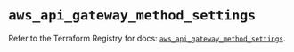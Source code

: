 # `aws_api_gateway_method_settings`

Refer to the Terraform Registry for docs: [`aws_api_gateway_method_settings`](https://registry.terraform.io/providers/hashicorp/aws/6.19.0/docs/resources/api_gateway_method_settings).
